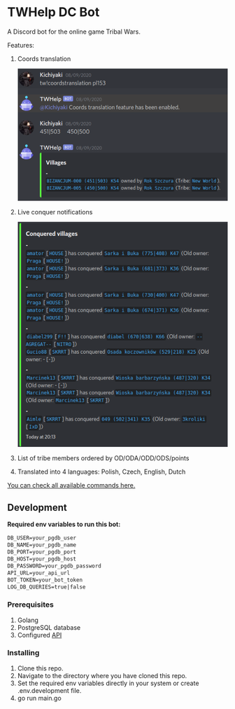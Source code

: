 # TWHelp DC Bot

A Discord bot for the online game Tribal Wars.

Features:
1. Coords translation

   ![Screenshot](/screenshots/coordstranslation.png?raw=true)

2. Live conquer notifications

   ![Screenshot](/screenshots/notifications2.png?raw=true)

3. List of tribe members ordered by OD/ODA/ODD/ODS/points
4. Translated into 4 languages: Polish, Czech, English, Dutch

[You can check all available commands here.](https://dcbot.tribalwarshelp.com/commands/)

## Development

**Required env variables to run this bot:**

```
DB_USER=your_pgdb_user
DB_NAME=your_pgdb_name
DB_PORT=your_pgdb_port
DB_HOST=your_pgdb_host
DB_PASSWORD=your_pgdb_password
API_URL=your_api_url
BOT_TOKEN=your_bot_token
LOG_DB_QUERIES=true|false
```

### Prerequisites

1. Golang
2. PostgreSQL database
3. Configured [API](https://github.com/tribalwarshelp/api)

### Installing

1. Clone this repo.
2. Navigate to the directory where you have cloned this repo.
3. Set the required env variables directly in your system or create .env.development file.
4. go run main.go
